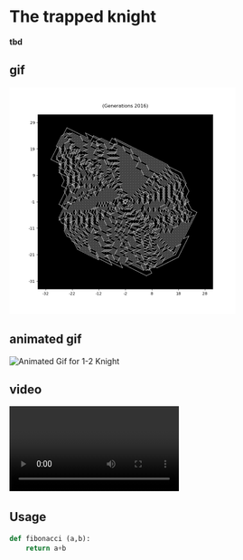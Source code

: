 # The trapped knight

**tbd**

## gif
<img src="./samples/knightPath-1-2.gif" alt="Image for 1-2 Knight" width="400" height="400">

## animated gif
<img src="./samples/knightPath-1-2.anim.gif" alt="Animated Gif for 1-2 Knight" width="400" height="400">

## video
  ![MP4 for 1-2 Knight](./samples/knightPath-1-22.mp4)

## Usage

```Python
def fibonacci (a,b):
    return a+b
```
